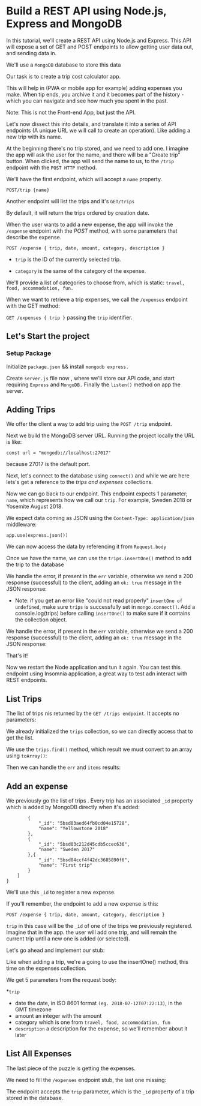 # Build a REST API using Node.js, Express and MongoDB

In this tutorial, we'll create a REST API using Node.js and Express. This API will expose a set of GET and POST endpoints to allow getting user data out, and sending data in.

We'll use a `MongoDB` database to store this data

Our task is to create a trip cost calculator app.

This will help in (PWA or mobile app for example) adding expenses you make. When tip ends, you archive it and it becomes part of the history - which you can navigate and see how much you spent in the past.

Note: This is not the Front-end App, but just the API.

Let's now dissect this into details, and translate it into a series of API endpoints (A unique URL we will call to create an operation). Like adding a new trip with its name.

At the beginning there's no trip stored, and we need to add one. I imagine the app will ask the user for the name, and there will be a "Create trip" button. When clicked, the app will send the name to us, to the `/trip` endpoint with the `POST HTTP` method.

We'll have the first endpoint, which will accept a `name` property.

```POST/trip {name}```

Another endpoint will list the trips and it's ```GET/trips```

By default, it will return the trips ordered by creation date.

When the user wants to add a new expense, the app will invoke the `/expense` endpoint with the *POST* method, with some parameters that describe the expense.

```POST /expense { trip, date, amount, category, description }```

* `trip` is the ID of the currently selected trip.

* `category` is the same of the category of the expense.

We'll provide a list of categories to choose from, which is static: `travel, food, accommodation, fun.`

When we want to retrieve a trip expenses, we call the `/expenses` endpoint with the GET method:

`GET /expenses { trip }` passing the `trip` identifier.

## Let's Start the project

### Setup Package

Initialize `package.json` && install `mongodb express.`

Create `server.js` file now , where we'll store our API code, and start requiring `Express` and `MongoDB.` Finally the `listen()` method on app the server.

## Adding Trips

We offer the client a way to add trip using the `POST /trip` endpoint.

Next we build the MongoDB server URL. Running the project locally the URL is like:

```const url = "mongodb://localhost:27017"```

because 27017 is the default port.

Next, let's connect to the database using `connect()` and while we are here lets's get a reference to the *trips and expenses* collections.

Now we can go back to our endpoint. This endpoint expects 1 parameter; `name`, which represents how we call our `trip`. For example, Sweden 2018 or Yosemite August 2018.

We expect data coming as JSON using the `Content-Type: application/json` middleware:

```app.use(express.json())```

We can now access the data by referencing it from `Request.body`

Once we have the name, we can use the `trips.insertOne()` method to add the trip to the database

We handle the error, if present in the `err` variable, otherwise we send a 200 response (successful) to the client, adding an `ok: true` message in the JSON response:

* Note: if you get an error like "could not read properly" `insertOne of undefined`, make sure `trips` is successfully set in `mongo.connect()`. Add a console.log(trips) before calling `insertOne()` to make sure if it contains the collection object.

We handle the error, if present in the `err` variable, otherwise we send a 200 response (successful) to the client, adding an `ok: true` message in the JSON response:

That's it!

Now we restart the Node application and tun it again. You can test this endpoint using Insomnia application, a great way to test adn interact with REST endpoints.

## List Trips
The list of trips nis returned by the `GET /trips endpoint`. It accepts no parameters:

We already initialized the `trips` collection, so we can directly access that to get the list.

We use the `trips.find()` method, which result we must convert to an array using `toArray()`:

Then we can handle the `err` and `items` results:

## Add an expense

We previously go the list of trips . Every trip has an associated `_id` property which is added by MongoDB directly when it's added:

``` "trips": [
        {
            "_id": "5bsd03aed64fb0cd04e15728",
            "name": "Yellowstone 2018"
        },
        {
            "_id": "5bsd03c212d45cdb5ccec636",
            "name": "Sweden 2017"
        },{
            "_id": "5bsd04ccf4f42dc3685890f6",
            "name": "First trip"
        }
    ]
}
```

We'll use this `_id` to register a new expense.

If you'll remember, the endpoint to add a new expense is this:

```POST /expense { trip, date, amount, category, description }```

`trip` in this case will be the `_id` of one of the trips we previously registered. Imagine that in the app. the user will add one trip, and will remain the current trip until a new one is added (or selected).

Let's go ahead and implement our stub:

Like when adding a trip, we're a going to use the insertOne() method, this time on the expenses collection.

We get 5 parameters from the request body:

*`trip`
* date the date, in ISO 8601 format `(eg. 2018-07-12T07:22:13)`, in the GMT timezone
* amount an integer with the amount
* category which is one from `travel, food, accommodation, fun`
* `description` a description for the expense, so we'll remember about it later

## List All Expenses

The last piece of the puzzle is getting the expenses.

We need to fill the `/expenses` endpoint stub, the last one missing:

The endpoint accepts the `trip` parameter, which is the `_id` property of a trip stored in the database.
